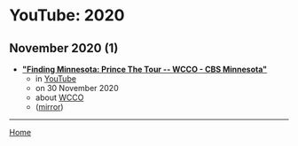 # YouTube: 2020

## November 2020 (1)

 - [**"Finding Minnesota: Prince The Tour -- WCCO - CBS Minnesota"**](https://www.youtube.com/watch?v=5ihp2951itU)
    - in [YouTube](../../../publications/u-z/youtube/index.md)
    - on 30 November 2020
    - about [WCCO](../../../topics/wcco/index.md)
    - ([mirror](https://web.archive.org/web/*/https://www.youtube.com/watch?v=5ihp2951itU))

----

[Home](../index.md)
